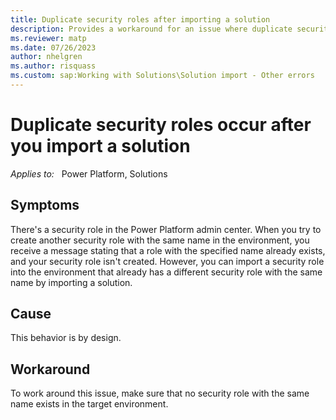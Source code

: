```yaml
---
title: Duplicate security roles after importing a solution 
description: Provides a workaround for an issue where duplicate security roles occur after you import a solution.
ms.reviewer: matp
ms.date: 07/26/2023
author: nhelgren
ms.author: risquass
ms.custom: sap:Working with Solutions\Solution import - Other errors
---
```

# Duplicate security roles occur after you import a solution

_Applies to:_ &nbsp; Power Platform, Solutions

## Symptoms

There's a security role in the Power Platform admin center. When you try to create another security role with the same name in the environment, you receive a message stating that a role with the specified name already exists, and your security role isn't created. However, you can import a security role into the environment that already has a different security role with the same name by importing a solution.

## Cause

This behavior is by design.

## Workaround

To work around this issue, make sure that no security role with the same name exists in the target environment.
